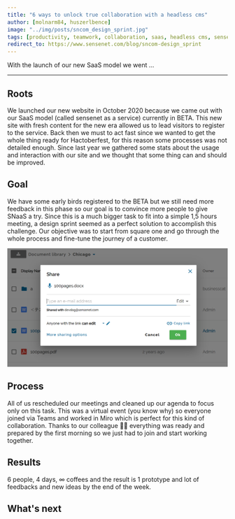 ```yaml
---
title: "6 ways to unlock true collaboration with a headless cms"
author: [molnarm84, huszerlbence]
image: "../img/posts/sncom_design_sprint.jpg"
tags: [productivity, teamwork, collaboration, saas, headless cms, sensenet]
redirect_to: https://www.sensenet.com/blog/sncom-design_sprint
---
```


With the launch of our new SaaS model we went ...

---

## Roots

We launched our new website in October 2020 because we came out with our SaaS model (called sensenet as a service) currently in BETA. This new site with fresh content for the new era allowed us to lead visitors to register to the service. Back then we must to act fast since we wanted to get the whole thing ready for Hactoberfest, for this reason some processes was not detailed enough. Since last year we gathered some stats about the usage and interaction with our site and we thought that some thing can and should be improved.

## Goal

We have some early birds registered to the BETA but we still need more feedback in this phase so our goal is to convince more people to give SNaaS a try. Since this is a much bigger task to fit into a simple 1,5 hours meeting, a design sprint seemed as a perfect solution to accomplish this challenge. Our objective was to start from square one and go through the whole process and fine-tune the journey of a customer.

<p align="center">
<img src="/img/posts/collaboration/sharing.png" alt="Sharing">
</p>

## Process


All of us rescheduled our meetings and cleaned up our agenda to focus only on this task. This was a virtual event (you know why) so everyone joined via Teams and worked in Miro which is perfect for this kind of collaboration. Thanks to our colleague 👏🏼 everything was ready and prepared by the first morning so we just had to join and start working together.



## Results

6 people, 4 days, ∞ coffees and the result is 1 prototype and lot of feedbacks and new ideas by the end of the week.


## What's next


